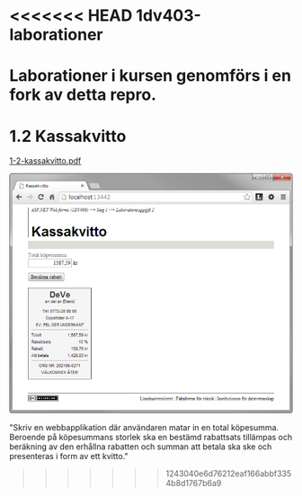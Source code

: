 <<<<<<< HEAD
1dv403-laborationer
===================

Laborationer i kursen genomförs i en fork av detta repro.
=======
1.2 Kassakvitto
===============
[1-2-kassakvitto.pdf](https://github.com/1dv406/kursmaterial/raw/master/Laborationsuppgifter/1-2-kassakvitto.pdf)

![ScreenShot](README.png)

"Skriv en webbapplikation där användaren matar in en total köpesumma. Beroende på köpesummans storlek ska en bestämd rabattsats tillämpas och beräkning av den erhållna rabatten och summan att betala ska ske och presenteras i form av ett kvitto."
>>>>>>> 1243040e6d76212eaf166abbf3354b8d1767b6a9
